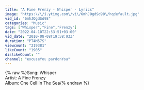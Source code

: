 ```yaml
---
title: "A Fine Frenzy - Whisper - Lyrics"
image: "https:\/\/i.ytimg.com\/vi\/6mhJOgdSd98\/hqdefault.jpg"
vid_id: "6mhJOgdSd98"
categories: "Music"
tags: ["Whisper","Fine","Frenzy"]
date: "2022-04-10T22:53:51+03:00"
vid_date: "2010-08-08T19:58:03Z"
duration: "PT4M57S"
viewcount: "219381"
likeCount: "1905"
dislikeCount: ""
channel: "excuseYou pardonYou"
---
```

{% raw %}Song: Whisper <br />Artist: A Fine Frenzy<br />Album: One Cell In The Sea{% endraw %}
